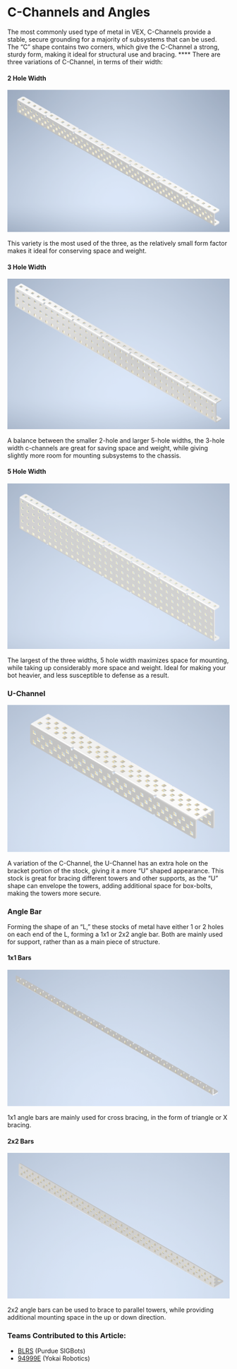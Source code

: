 # C-Channels and Angles

The most commonly used type of metal in VEX, C-Channels provide a stable, secure grounding for a majority of subsystems that can be used. The “C” shape contains two corners, which give the C-Channel a strong, sturdy form, making it ideal for structural use and bracing. **** There are three variations of C-Channel, in terms of their width:

#### 2 Hole Width

![](../../../.gitbook/assets/2Channel.PNG)

This variety is the most used of the three, as the relatively small form factor makes it ideal for conserving space and weight.

#### 3 Hole Width

![](../../../.gitbook/assets/3Channel.PNG)

A balance between the smaller 2-hole and larger 5-hole widths, the 3-hole width c-channels are great for saving space and weight, while giving slightly more room for mounting subsystems to the chassis.

#### 5 Hole Width

![](../../../.gitbook/assets/5Channel.PNG)

The largest of the three widths, 5 hole width maximizes space for mounting, while taking up considerably more space and weight. Ideal for making your bot heavier, and less susceptible to defense as a result.

### U-Channel

![](../../../.gitbook/assets/U.PNG)

A variation of the C-Channel, the U-Channel has an extra hole on the bracket portion of the stock, giving it a more “U” shaped appearance. This stock is great for bracing different towers and other supports, as the “U” shape can envelope the towers, adding additional space for box-bolts, making the towers more secure.

### Angle Bar

Forming the shape of an “L,” these stocks of metal have either 1 or 2 holes on each end of the L, forming a 1x1 or 2x2 angle bar. Both are mainly used for support, rather than as a main piece of structure.

#### 1x1 Bars

![](../../../.gitbook/assets/1x1.PNG)

1x1 angle bars are mainly used for cross bracing, in the form of triangle or X bracing.

#### 2x2 Bars

![](../../../.gitbook/assets/2x2.PNG)

2x2 angle bars can be used to brace to parallel towers, while providing additional mounting space in the up or down direction.

### Teams Contributed to this Article:

* [BLRS](https://purduesigbots.com/) (Purdue SIGBots)
* [94999E](https://www.youtube.com/channel/UCp1jTU7WF3PEVukDW3qOGpA) (Yokai Robotics)
